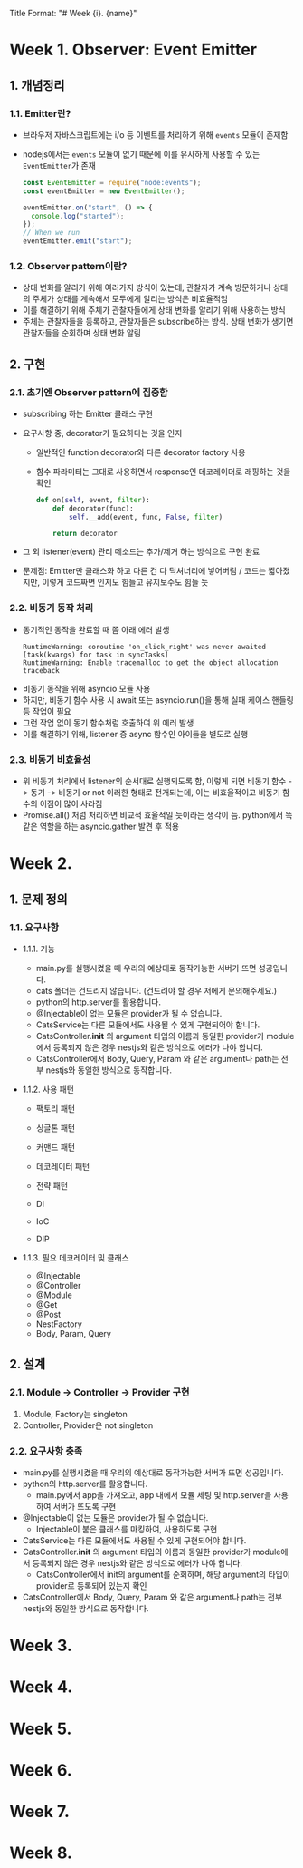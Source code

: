 Title Format: "# Week {i}. {name}"

# Week 1. Observer: Event Emitter

## 1. 개념정리

### 1.1. Emitter란?

- 브라우저 자바스크립트에는 i/o 등 이벤트를 처리하기 위해 `events` 모듈이 존재함
- nodejs에서는 `events` 모듈이 없기 때문에 이를 유사하게 사용할 수 있는 `EventEmitter`가 존재

  ```typescript
  const EventEmitter = require("node:events");
  const eventEmitter = new EventEmitter();

  eventEmitter.on("start", () => {
    console.log("started");
  });
  // When we run
  eventEmitter.emit("start");
  ```

### 1.2. Observer pattern이란?

- 상태 변화를 알리기 위해 여러가지 방식이 있는데, 관찰자가 계속 방문하거나 상태의 주체가 상태를 계속해서 모두에게 알리는 방식은 비효율적임
- 이를 해결하기 위해 주체가 관찰자들에게 상태 변화를 알리기 위해 사용하는 방식
- 주체는 관찰자들을 등록하고, 관찰자들은 subscribe하는 방식. 상태 변화가 생기면 관찰자들을 순회하며 상태 변화 알림

## 2. 구현

### 2.1. 초기엔 Observer pattern에 집중함

- subscribing 하는 Emitter 클래스 구현
- 요구사항 중, decorator가 필요하다는 것을 인지

  - 일반적인 function decorator와 다른 decorator factory 사용
  - 함수 파라미터는 그대로 사용하면서 response인 데코레이더로 래핑하는 것을 확인

    ```python
    def on(self, event, filter):
        def decorator(func):
            self.__add(event, func, False, filter)

        return decorator
    ```

- 그 외 listener(event) 관리 메소드는 추가/제거 하는 방식으로 구현 완료
- 문제점: Emitter만 클래스화 하고 다른 건 다 딕셔너리에 넣어버림 / 코드는 짧아졌지만, 이렇게 코드짜면 인지도 힘들고 유지보수도 힘들 듯

### 2.2. 비동기 동작 처리

- 동기적인 동작을 완료할 때 쯤 아래 에러 발생
  ```
  RuntimeWarning: coroutine 'on_click_right' was never awaited
  [task(kwargs) for task in syncTasks]
  RuntimeWarning: Enable tracemalloc to get the object allocation traceback
  ```
- 비동기 동작을 위해 asyncio 모듈 사용
- 하지만, 비동기 함수 사용 시 await 또는 asyncio.run()을 통해 실패 케이스 핸들링 등 작업이 필요
- 그런 작업 없이 동기 함수처럼 호출하여 위 에러 발생
- 이를 해결하기 위해, listener 중 async 함수인 아이들을 별도로 실행

### 2.3. 비동기 비효율성

- 위 비동기 처리에서 listener의 순서대로 실행되도록 함, 이렇게 되면 비동기 함수 -> 동기 -> 비동기 or not 이러한 형태로 전개되는데, 이는 비효율적이고 비동기 함수의 이점이 많이 사라짐
- Promise.all() 처럼 처리하면 비교적 효율적일 듯이라는 생각이 듬. python에서 똑같은 역할을 하는 asyncio.gather 발견 후 적용

# Week 2.

## 1. 문제 정의

### 1.1. 요구사항

- 1.1.1. 기능

  - main.py를 실행시켰을 때 우리의 예상대로 동작가능한 서버가 뜨면 성공입니다.
  - cats 폴더는 건드리지 않습니다. (건드려야 할 경우 저에게 문의해주세요.)
  - python의 http.server를 활용합니다.
  - @Injectable이 없는 모듈은 provider가 될 수 없습니다.
  - CatsService는 다른 모듈에서도 사용될 수 있게 구현되어야 합니다.
  - CatsController.**init** 의 argument 타입의 이름과 동일한 provider가 module에서 등록되지 않은 경우 nestjs와 같은 방식으로 에러가 나야 합니다.
  - CatsController에서 Body, Query, Param 와 같은 argument나 path는 전부 nestjs와 동일한 방식으로 동작합니다.

- 1.1.2. 사용 패턴

  - 팩토리 패턴
  - 싱글톤 패턴
  - 커맨드 패턴
  - 데코레이터 패턴
  - 전략 패턴

  - DI
  - IoC
  - DIP

- 1.1.3. 필요 데코레이터 및 클래스
  - @Injectable
  - @Controller
  - @Module
  - @Get
  - @Post
  - NestFactory
  - Body, Param, Query

## 2. 설계

### 2.1. Module -> Controller -> Provider 구현

1. Module, Factory는 singleton
2. Controller, Provider은 not singleton

### 2.2. 요구사항 충족

- main.py를 실행시켰을 때 우리의 예상대로 동작가능한 서버가 뜨면 성공입니다.
- python의 http.server를 활용합니다.
  - main.py에서 app을 가져오고, app 내에서 모듈 세팅 및 http.server을 사용하여 서버가 뜨도록 구현
- @Injectable이 없는 모듈은 provider가 될 수 없습니다.
  - Injectable이 붙은 클래스를 마킹하여, 사용하도록 구현
- CatsService는 다른 모듈에서도 사용될 수 있게 구현되어야 합니다.
- CatsController.**init** 의 argument 타입의 이름과 동일한 provider가 module에서 등록되지 않은 경우 nestjs와 같은 방식으로 에러가 나야 합니다.
  - CatsController에서 init의 argument를 순회하며, 해당 argument의 타입이 provider로 등록되어 있는지 확인
- CatsController에서 Body, Query, Param 와 같은 argument나 path는 전부 nestjs와 동일한 방식으로 동작합니다.

# Week 3.

# Week 4.

# Week 5.

# Week 6.

# Week 7.

# Week 8.
